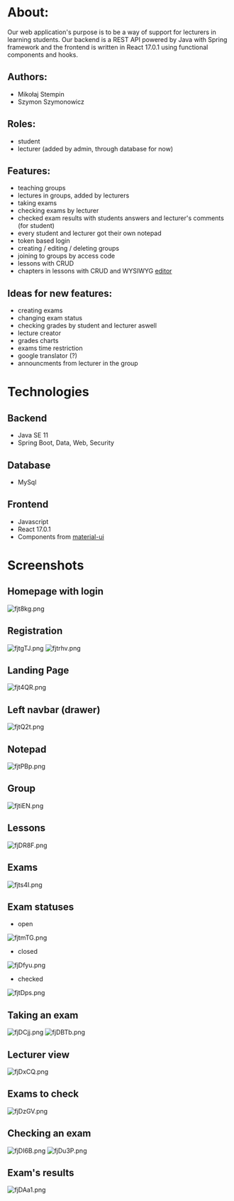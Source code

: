 # About:

Our web application's purpose is to be a way of support for lecturers in learning students. Our backend is a REST API powered by Java with Spring framework and the frontend is written in React 17.0.1 using functional components and hooks.

## Authors:
- Mikołaj Stempin
- Szymon Szymonowicz

## Roles:
- student
- lecturer (added by admin, through database for now)

## Features:
- teaching groups
- lectures in groups, added by lecturers
- taking exams
- checking exams by lecturer
- checked exam results with students answers and lecturer's comments (for student)
- every student and lecturer got their own notepad
- token based login
- creating / editing / deleting groups
- joining to groups by access code
- lessons with CRUD
- chapters in lessons with CRUD and WYSIWYG [editor](https://github.com/mkhstar/suneditor-react)

## Ideas for new features:
- creating exams
- changing exam status
- checking grades by student and lecturer aswell
- lecture creator
- grades charts
- exams time restriction
- google translator (?)
- announcments from lecturer in the group


# Technologies

## Backend
- Java SE 11
- Spring Boot, Data, Web, Security

## Database
- MySql

## Frontend
- Javascript
- React 17.0.1
- Components from [material-ui](https://material-ui.com/)

# Screenshots

## Homepage with login
![fjt8kg.png](https://iili.io/fjt8kg.png)

## Registration
![fjtgTJ.png](https://iili.io/fjtgTJ.png)
![fjtrhv.png](https://iili.io/fjtrhv.png)

## Landing Page
![fjt4QR.png](https://iili.io/fjt4QR.png)

## Left navbar (drawer)
![fjtQ2t.png](https://iili.io/fjtQ2t.png)

## Notepad
![fjtPBp.png](https://iili.io/fjtPBp.png)

## Group
![fjtiEN.png](https://iili.io/fjtiEN.png)

## Lessons
![fjDR8F.png](https://iili.io/fjDR8F.png)

## Exams
![fjts4I.png](https://iili.io/fjts4I.png)

## Exam statuses
- open

![fjtmTG.png](https://iili.io/fjtmTG.png)

- closed

![fjDfyu.png](https://iili.io/fjDfyu.png)

- checked

![fjtDps.png](https://iili.io/fjtDps.png)

## Taking an exam
![fjDCjj.png](https://iili.io/fjDCjj.png)
![fjDBTb.png](https://iili.io/fjDBTb.png)

## Lecturer view
![fjDxCQ.png](https://iili.io/fjDxCQ.png)

## Exams to check
![fjDzGV.png](https://iili.io/fjDzGV.png)

## Checking an exam
![fjDI6B.png](https://iili.io/fjDI6B.png)
![fjDu3P.png](https://iili.io/fjDu3P.png)

## Exam's results
![fjDAa1.png](https://iili.io/fjDAa1.png)
